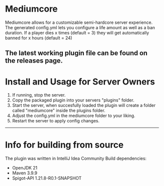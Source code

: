 # Mediumcore
Mediumcore allows for a customizable semi-hardcore server experience.
The generated config.yml lets you configure a life amount as well as a ban duration.
If a player dies x times (default = 3) they will get automatically banned for x hours (default = 24) 

The latest working plugin file can be found on the releases page.
---
# Install and Usage for Server Owners

1. If running, stop the server.
2. Copy the packaged plugin into your servers "plugins" folder.
3. Start the server, when succesfully loaded the plugin will create a folder called "mediumcore" inside the plugins folder.
4. Adjust the config.yml in the mediumcore folder to your liking.
5. Restart the server to apply config changes. 

---
# Info for building from source

The plugin was written in IntelliJ Idea Community
Build dependencies:
- OpenJDK 21
- Maven 3.9.9
- Spigot-API 1.21.8-R0.1-SNAPSHOT
